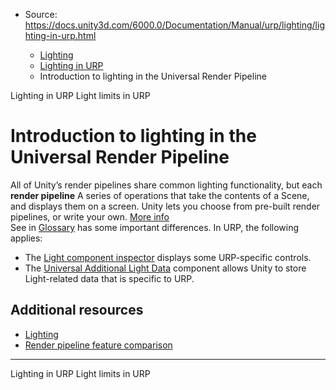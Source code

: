 * Source: https://docs.unity3d.com/6000.0/Documentation/Manual/urp/lighting/lighting-in-urp.html

  * [Lighting](https://docs.unity3d.com/6000.0/Documentation/Manual/LightingOverview.html)
  * [Lighting in URP](https://docs.unity3d.com/6000.0/Documentation/Manual/urp/lighting-landing.html)
  * Introduction to lighting in the Universal Render Pipeline


[](https://docs.unity3d.com/6000.0/Documentation/Manual/urp/lighting-landing.html)
Lighting in URP
[](https://docs.unity3d.com/6000.0/Documentation/Manual/urp/lighting/light-limits-in-urp.html)
Light limits in URP
# Introduction to lighting in the Universal Render Pipeline
All of Unity’s render pipelines share common lighting functionality, but each **render pipeline** A series of operations that take the contents of a Scene, and displays them on a screen. Unity lets you choose from pre-built render pipelines, or write your own. [More info](https://docs.unity3d.com/6000.0/Documentation/Manual/render-pipelines.html)  
See in [Glossary](https://docs.unity3d.com/6000.0/Documentation/Manual/Glossary.html#Renderpipeline) has some important differences.
In URP, the following applies:
  * The [Light component inspector](https://docs.unity3d.com/6000.0/Documentation/Manual/urp/light-component.html) displays some URP-specific controls.
  * The [Universal Additional Light Data](https://docs.unity3d.com/6000.0/Documentation/Manual/urp/universal-additional-light-data.html) component allows Unity to store Light-related data that is specific to URP.


## Additional resources
  * [Lighting](https://docs.unity3d.com/Manual/LightingOverview.html)
  * [Render pipeline feature comparison](https://docs.unity3d.com/Manual/render-pipelines-feature-comparison.html)


* * *
[](https://docs.unity3d.com/6000.0/Documentation/Manual/urp/lighting-landing.html)
Lighting in URP
[](https://docs.unity3d.com/6000.0/Documentation/Manual/urp/lighting/light-limits-in-urp.html)
Light limits in URP
